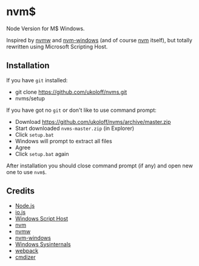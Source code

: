 # nvm$

Node Version for M$ Windows.

Inspired by [nvmw](https://github.com/hakobera/nvmw)
and [nvm-windows](https://github.com/coreybutler/nvm-windows)
(and of course [nvm](https://github.com/creationix/nvm) itself),
but totally rewritten using Microsoft Scripting Host.

## Installation

If you have `git` installed:

  * git clone https://github.com/ukoloff/nvms.git
  * nvms/setup

If you have got no `git` or don't like to use command prompt:

  * Download https://github.com/ukoloff/nvms/archive/master.zip
  * Start downloaded `nvms-master.zip` (in Explorer)
  * Click `setup.bat`
  * Windows will prompt to extract all files
  * Agree
  * Click `setup.bat` again

After installation you should close command prompt (if any) and open new one to use `nvm$`.

## Credits

  * [Node.js](http://nodejs.org/)
  * [io.js](https://iojs.org/)
  * [Windows Script Host](https://en.wikipedia.org/wiki/Windows_Script_Host)
  * [nvm](https://github.com/creationix/nvm)
  * [nvmw](https://github.com/hakobera/nvmw)
  * [nvm-windows](https://github.com/coreybutler/nvm-windows)
  * [Windows Sysinternals](https://technet.microsoft.com/en-US/en-en/sysinternals/)
  * [webpack](http://webpack.github.io/)
  * [cmdizer](http://www.dostips.com/forum/viewtopic.php?p=37780#p37780)
